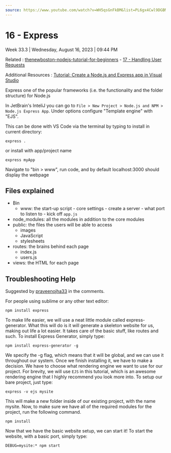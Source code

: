 ```yaml
---
source: https://www.youtube.com/watch?v=WH5qsGnFkBM&list=PL6gx4Cwl9DGBMdkKFn3HasZnnAqVjzHn_&index=16
---
```


# 16 - Express

Week 33.3 | Wednesday, August 16, 2023 | 09:44 PM

Related : [thenewboston-nodejs-tutorial-for-beginners](thenewboston-nodejs-tutorial-for-beginners.md) - [17 - Handling User Requests](17%20-%20Handling%20User%20Requests.md)

Additional Resources : [Tutorial: Create a Node.js and Express app in Visual Studio](https://learn.microsoft.com/en-us/visualstudio/javascript/tutorial-nodejs?view=vs-2022)

Express one of the popular frameworks (i.e. the functionality and the folder structure) for
Node.js

In JetBrain's InteliJ you can go to `File > New Project > Node.js and NPM > Node.js Express App`. Under options configure "Template engine" with "EJS".

This can be done with VS Code via the terminal by typing to install in current directory:

```cli
express .
```

or install with app/project name

```cli
express myApp
```

Navigate to "bin > www", run code, and by default localhost:3000 should display the webpage

## Files explained

- Bin
  - www: the start-up script - core settings - create a server - what port to listen to - kick off `app.js`
- node_modules: all the modules in addition to the core modules
- public: the files the users will be able to access
  - images
  - JavaScript
  - stylesheets
- routes: the brains behind each page
  - index.js
  - users.js
- views: the HTML for each page

## Troubleshooting Help

Suggested by [praveenojha33](https://www.youtube.com/channel/UCxif0vYbmftrDHnVC8yWPJg) in the comments.

For people using sublime or any other text editor:

```cli
npm install express
```

To make life easier, we will use a neat little module called express-generator. What this will do is it will generate a skeleton website for us, making out life a lot easier. It takes care of the basic stuff, like routes and such. To install Express Generator, simply type:

```cli
npm install express-generator -g
```

We specify the -g flag, which means that it will be global, and we can use it throughout our system. Once we finish installing it, we have to make a decision. We have to choose what rendering engine we want to use for our project. For brevity, we will use `EJS` in this tutorial, which is an awesome rendering engine that I highly recommend you look more into. To setup our bare project, just type:

```cli
express -v ejs mysite
```

This will make a new folder inside of our existing project, with the name mysite. Now, to make sure we have all of the required modules for the project, run the following command.

```cli
npm install
```

Now that we have the basic website setup, we can start it! To start the website, with a basic port, simply type:

```cli
DEBUG=mysite:* npm start
```
